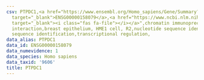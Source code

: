 ```yaml
---
csv: PTPDC1,<a href="https://www.ensembl.org/Homo_sapiens/Gene/Summary?db=core;g=ENSG00000158079"
  target="_blank">ENSG00000158079</a>,<a href="https://www.ncbi.nlm.nih.gov/pubmed/22863008"
  target="_blank"><i class="fas fa-file"></i></a>",chromatin immunoprecipitation assay,direct
  interaction,breast epithelium, HME1 cell, R2,nucleotide sequence identification,nucleotide
  sequence identification,transcriptional regulation,
data_alias: PTPDC1
data_id: ENSG00000158079
data_numevidence: 1
data_species: Homo sapiens
data_taxid: '9606'
title: PTPDC1
---
```

